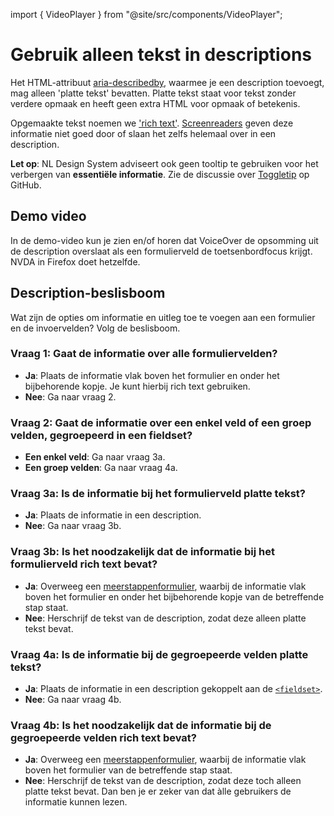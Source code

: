<!-- @license CC0-1.0 -->

import { VideoPlayer } from "@site/src/components/VideoPlayer";

# Gebruik alleen tekst in descriptions

Het HTML-attribuut [aria-describedby](https://developer.mozilla.org/en-US/docs/Web/Accessibility/ARIA/Attributes/aria-describedby), waarmee je een description toevoegt, mag alleen 'platte tekst' bevatten. Platte tekst staat voor tekst zonder verdere opmaak en heeft geen extra HTML voor opmaak of betekenis.

Opgemaakte tekst noemen we ['rich text'](https://github.com/orgs/nl-design-system/discussions/289). [Screenreaders](/woordenlijst/#screenreader) geven deze informatie niet goed door of slaan het zelfs helemaal over in een description.

**Let op**: NL Design System adviseert ook geen tooltip te gebruiken voor het verbergen van **essentiële informatie**. Zie de discussie over [Toggletip](https://github.com/orgs/nl-design-system/discussions/298) op GitHub.

## Demo video

In de demo-video kun je zien en/of horen dat VoiceOver de opsomming uit de description overslaat als een formulierveld de toetsenbordfocus krijgt. NVDA in Firefox doet hetzelfde.

<VideoPlayer id="ejiB-JSJzPE" id="Demo video opsomming uit de description in VoiceOver"/>

## Description-beslisboom

Wat zijn de opties om informatie en uitleg toe te voegen aan een formulier en de invoervelden?
Volg de beslisboom.

### Vraag 1: Gaat de informatie over alle formuliervelden?

- **Ja**: Plaats de informatie vlak boven het formulier en onder het bijbehorende kopje. Je kunt hierbij rich text gebruiken.
- **Nee**: Ga naar vraag 2.

### Vraag 2: Gaat de informatie over een enkel veld of een groep velden, gegroepeerd in een fieldset?

- **Een enkel veld**: Ga naar vraag 3a.
- **Een groep velden**: Ga naar vraag 4a.

### Vraag 3a: Is de informatie bij het formulierveld platte tekst?

- **Ja**: Plaats de informatie in een description.
- **Nee**: Ga naar vraag 3b.

### Vraag 3b: Is het noodzakelijk dat de informatie bij het formulierveld rich text bevat?

- **Ja**: Overweeg een [meerstappenformulier](/richtlijnen/formulieren/meerdere-stappen/), waarbij de informatie vlak boven het formulier en onder het bijbehorende kopje van de betreffende stap staat.
- **Nee**: Herschrijf de tekst van de description, zodat deze alleen platte tekst bevat.

### Vraag 4a: Is de informatie bij de gegroepeerde velden platte tekst?

- **Ja**: Plaats de informatie in een description gekoppelt aan de [`<fieldset>`](/richtlijnen/formulieren/descriptions/plaatsing-bij-fieldset).
- **Nee**: Ga naar vraag 4b.

### Vraag 4b: Is het noodzakelijk dat de informatie bij de gegroepeerde velden rich text bevat?

- **Ja**: Overweeg een [meerstappenformulier](/richtlijnen/formulieren/meerdere-stappen/), waarbij de informatie vlak boven het formulier van de betreffende stap staat.
- **Nee**: Herschrijf de tekst van de description, zodat deze toch alleen platte tekst bevat. Dan ben je er zeker van dat àlle gebruikers de informatie kunnen lezen.
